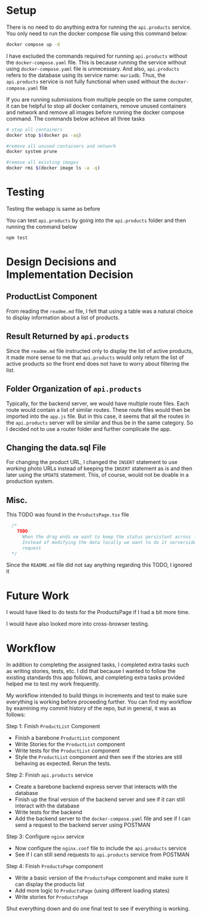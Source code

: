 # Setup

There is no need to do anything extra for running the `api.products` service. You only need to run the docker compose file using this command below:

```Bash
docker compose up -d
```

I have excluded the commands required for running `api.products` without the `docker-compose.yaml` file. This is because running the service without using `docker-compose.yaml` file is unnecessary. And also, `api.products` refers to the database using its service name: `mariadb`. Thus, the `api.products` service is not fully functional when used without the `docker-compose.yaml` file

If you are running submissions from multiple people on the same computer, it can be helpful to stop all docker containers, remove unused containers and network and remove all images before running the docker compose command. The commands below achieve all three tasks

```Bash
# stop all containers
docker stop $(docker ps -aq)

#remove all unused containers and network
docker system prune

#remove all existing images
docker rmi $(docker image ls -a -q)
```

# Testing

Testing the webapp is same as before

You can test `api.products` by going into the `api.products` folder and then running the command below

```Bash
npm test
```

# Design Decisions and Implementation Decision

## ProductList Component

From reading the `readme.md` file, I felt that using a table was a natural choice to display information about a list of products.

## Result Returned by `api.products`

Since the `readme.md` file instructed only to display the list of active products, it made more sense to me that `api.products` would only return the list of active products so the front end does not have to worry about filtering the list.

## Folder Organization of `api.products`

Typically, for the backend server, we would have multiple route files. Each route would contain a list of similar routes. These route files would then be imported into the `app.js` file. But in this case, it seems that all the routes in the `api.products` server will be similar and thus be in the same category. So I decided not to use a router folder and further complicate the app.

## Changing the data.sql File

For changing the product URL, I changed the `INSERT` statement to use working photo URLs instead of keeping the `INSERT` statement as is and then later using the `UPDATE` statement. This, of course, would not be doable in a production system.

## Misc.

This TODO was found in the `ProductsPage.tsx` file
```javascript
  /*
    TODO:
      When the drag ends we want to keep the status persistant across logins. 
      Instead of modifying the data locally we want to do it serverside via a post
      request
  */
```
Since the `README.md` file did not say anything regarding this TODO, I ignored it


# Future Work

I would have liked to do tests for the ProductsPage if I had a bit more time.

I would have also looked more into cross-browser testing.

# Workflow

In addition to completing the assigned tasks, I completed extra tasks such as writing stories, tests, etc. I did that because I wanted to follow the existing standards this app follows, and completing extra tasks provided helped me to test my work frequently.

My workflow intended to build things in increments and test to make sure everything is working before proceeding further. You can find my workflow by examining my commit history of the repo, but in general, it was as follows:

Step 1: Finish `ProductList` Component
- Finish a barebone `ProductList` component
- Write Stories for the `ProductList` component
- Write tests for the `ProductList` component
- Style the `ProductList` component and then see if the stories are still behaving as expected. Rerun the tests.

Step 2: Finish `api.products` service
- Create a barebone backend express server that interacts with the database
- Finish up the final version of the backend server and see if it can still interact with the database
- Write tests for the backend
- Add the backend server to the `docker-compose.yaml` file and see if I can send a request to the backend server using POSTMAN

Step 3: Configure `nginx` service
- Now configure the `nginx.conf` file to include the `api.products` service
- See if I can still send requests to `api.products` service from POSTMAN

Step 4: Finish `ProductsPage` component
- Write a basic version of the `ProductsPage` component and make sure it can display the products list
- Add more logic to `ProductsPage` (using different loading states)
- Write stories for `ProductsPage`

Shut everything down and do one final test to see if everything is working.